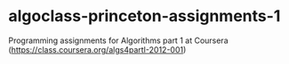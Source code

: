 algoclass-princeton-assignments-1
=================================

Programming assignments for Algorithms part 1 at Coursera (https://class.coursera.org/algs4partI-2012-001)